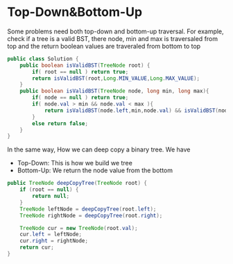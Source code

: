 # Top-Down&Bottom-Up

Some problems need both top-down and bottom-up traversal.
For example, check if a tree is a valid BST, there node, min and max is traversaled from top and the return boolean values are traveraled from bottom to top

```java
public class Solution {
    public boolean isValidBST(TreeNode root) {
        if( root == null ) return true;
        return isValidBST(root,Long.MIN_VALUE,Long.MAX_VALUE);
    }
    public boolean isValidBST(TreeNode node, long min, long max){
        if( node == null ) return true;
        if( node.val > min && node.val < max ){
            return isValidBST(node.left,min,node.val) && isValidBST(node.right,node.val,max);
        }
        else return false;
    }
}
```

In the same way, How we can deep copy a binary tree. We have 

* Top-Down: This is how we build we tree
* Bottom-Up: We return the node value from the bottom


```java
public TreeNode deepCopyTree(TreeNode root) {
	if (root == null) {
		return null;
	}
	TreeNode leftNode = deepCopyTree(root.left);
	TreeNode rightNode = deepCopyTree(root.right);

	TreeNode cur = new TreeNode(root.val);
	cur.left = leftNode;
	cur.right = rightNode;
	return cur;
}
```